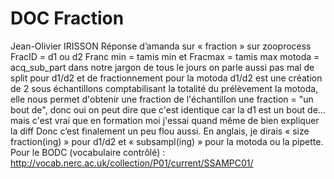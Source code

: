 # DOC Fraction

Jean-Olivier IRISSON
Réponse d’amanda sur « fraction »
sur zooprocess FracID = d1 ou d2 Franc min = tamis min et Fracmax = tamis max
motoda = acq_sub_part
dans notre jargon de tous le jours on parle aussi pas mal de split pour d1/d2 et de fractionnement pour la motoda
d1/d2 est une création de 2 sous échantillons comptabilisant la totalité du prélèvement
la motoda, elle nous permet d'obtenir une fraction de l'échantillon
une fraction = "un bout de", donc oui on peut dire que c'est identique car la d1 est un bout de... mais c'est vrai que en formation moi j'essai quand même de bien expliquer la diff
Donc c’est finalement un peu flou aussi.
En anglais, je dirais « size fraction(ing) » pour d1/d2 et « subsampl(ing) » pour la motoda ou la pipette.
Pour le BODC (vocabulaire contrôlé) : http://vocab.nerc.ac.uk/collection/P01/current/SSAMPC01/
